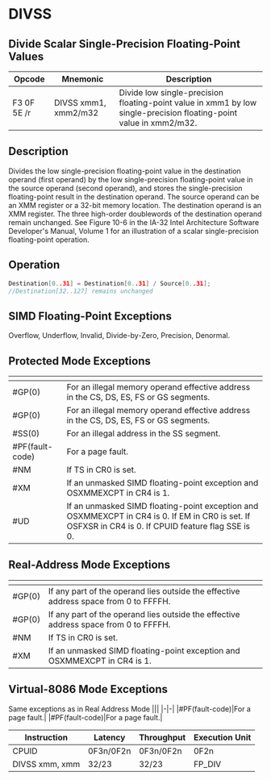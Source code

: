 # DIVSS
 
## Divide Scalar Single-Precision Floating-Point Values
 
 
|Opcode|Mnemonic|Description|
|-|-|-|
|F3 0F 5E /r|DIVSS xmm1, xmm2/m32|Divide low single-precision floating-point value in xmm1 by low single-precision floating-point value in xmm2/m32.|
 
## Description
 
Divides the low single-precision floating-point value in the destination operand (first operand) by the low single-precision floating-point value in the source operand (second operand), and stores the single-precision floating-point result in the destination operand. The source operand can be an XMM register or a 32-bit memory location. The destination operand is an XMM register. The three high-order doublewords of the destination operand remain unchanged. See Figure 10-6 in the IA-32 Intel Architecture Software Developer's Manual, Volume 1 for an illustration of a scalar single-precision floating-point operation.
 
 
## Operation
 
```c
Destination[0..31] = Destination[0..31] / Source[0..31];
//Destination[32..127] remains unchanged

```
 
 
## SIMD Floating-Point Exceptions
 
Overflow, Underflow, Invalid, Divide-by-Zero, Precision, Denormal.
 
## Protected Mode Exceptions
 
|[]()||
|-|-|
|#GP(0)|For an illegal memory operand effective address in the CS, DS, ES, FS or GS segments.|
|#GP(0)|For an illegal memory operand effective address in the CS, DS, ES, FS or GS segments.|
|#SS(0)|For an illegal address in the SS segment.|
|#PF(fault-code)|For a page fault.|
|#NM|If TS in CR0 is set.|
|#XM|If an unmasked SIMD floating-point exception and OSXMMEXCPT in CR4 is 1.|
|#UD|If an unmasked SIMD floating-point exception and OSXMMEXCPT in CR4 is 0. If EM in CR0 is set. If OSFXSR in CR4 is 0. If CPUID feature flag SSE is 0.|
 
## Real-Address Mode Exceptions
 
|[]()||
|-|-|
|#GP(0)|If any part of the operand lies outside the effective address space from 0 to FFFFH.|
|#GP(0)|If any part of the operand lies outside the effective address space from 0 to FFFFH.|
|#NM|If TS in CR0 is set.|
|#XM|If an unmasked SIMD floating-point exception and OSXMMEXCPT in CR4 is 1.|
 
## Virtual-8086 Mode Exceptions
 
Same exceptions as in Real Address Mode
|[]()||
|-|-|
|#PF(fault-code)|For a page fault.|
|#PF(fault-code)|For a page fault.|
 
|Instruction|Latency|Throughput|Execution Unit|
|-|-|-|-|
|CPUID|0F3n/0F2n|0F3n/0F2n|0F2n|
|DIVSS xmm, xmm|32/23|32/23|FP_DIV|
